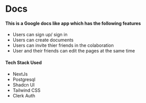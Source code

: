 # Docs

#### This is a Google docs like app which has the following features
- Users can sign up/ sign in
- Users can create documents
- Users can invite thier friends in the colaboration
- User and their friends can edit the pages at the same time

#### Tech Stack Used
- NextJs
- Postgresql
- Shadcn UI
- Tailwind CSS
- Clerk Auth
